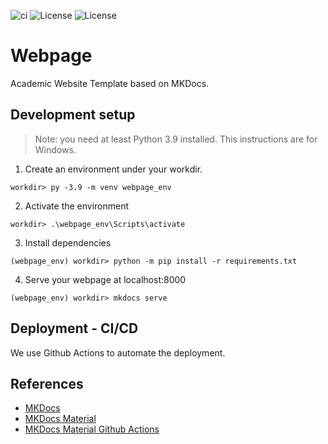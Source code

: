 ![ci](https://github.com/joanvend/academic-webpage/actions/workflows/ci.yml/badge.svg)
![License](https://img.shields.io/badge/License-BSD_3--Clause-blue.svg)
![License](https://img.shields.io/github/followers/joanvend.svg?style=social&label=Follow&maxAge=2592000)

# Webpage

Academic Website Template based on MKDocs.

## Development setup

> Note: you need at least Python 3.9 installed. This instructions are for Windows.

1. Create an environment under your workdir.
```
workdir> py -3.9 -m venv webpage_env
```
2. Activate the environment
```
workdir> .\webpage_env\Scripts\activate
```
3. Install dependencies
```
(webpage_env) workdir> python -m pip install -r requirements.txt
```
4. Serve your webpage at localhost:8000
```
(webpage_env) workdir> mkdocs serve
```

## Deployment - CI/CD

We use Github Actions to automate the deployment.

## References

- [MKDocs](https://www.mkdocs.org/)
- [MKDocs Material](https://squidfunk.github.io/mkdocs-material/)
- [MKDocs Material Github Actions](https://squidfunk.github.io/mkdocs-material/publishing-your-site/#with-github-actions-material-for-mkdocs)
